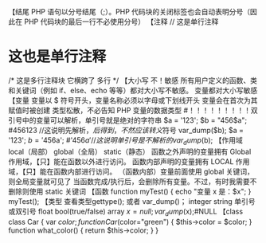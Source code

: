【结尾
PHP 语句以分号结尾（;）。PHP 代码块的关闭标签也会自动表明分号（因此在 PHP 代码块的最后一行不必使用分号）
【注释
// 这是单行注释
# 这也是单行注释
/*
这是多行注释块
它横跨了
多行
*/
【大小写 不！敏感
所有用户定义的函数、类和关键词（例如 if、else、echo 等等）都对大小写不敏感。
变量都对大小写敏感
【变量
变量以 $ 符号开头，变量名称必须以字母或下划线开头
变量会在首次为其赋值时被创建
类型松散，不必告知 PHP 变量的数据类型
#！！！！！！！！！双引号中的变量可以解析，单引号就是绝对的字符串
$a = '123';
$b = "456$a"; #456123     //这说明先解析$，后得到，不然应该转义$符号
var_dump($b);
$a = '123';
$b = '456$a'; #'456$a'     //这说明单引号是不解析的
var_dump($b);
【作用域
local（局部）
global（全局）
static（静态）
函数之外声明的变量拥有 Global 作用域，【只】能在函数以外进行访问。
函数内部声明的变量拥有 LOCAL 作用域，【只】能在函数内部进行访问。
（函数内部）变量前面使用 global 关键词，则全局变量就可见了
当函数完成/执行后，会删除所有变量。不过，有时我需要不删除则使用 static 关键词
【函数
function myTest() {
   echo "变量 x 是：$x";
} 
myTest();
【类型
查看类型gettype(); 或者 var_dump()；
integer
string	单引号或双引号
float
bool(true/false)
array
$x = null;
var_dump($x);#NULL
【class
class Car
{
  var $color;
  function Car($color="green") {
    $this->color = $color;
  }
  function what_color() {
    return $this->color;
  }
}

